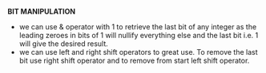 **BIT MANIPULATION**
* we can use & operator with 1 to retrieve the last bit of any integer as the leading zeroes in bits of 1 will nullify everything else and the last bit i.e. 1 will give the desired result.
* we can use left and right shift operators to great use. To remove the last bit use right shift operator and to remove from start left shift operator.